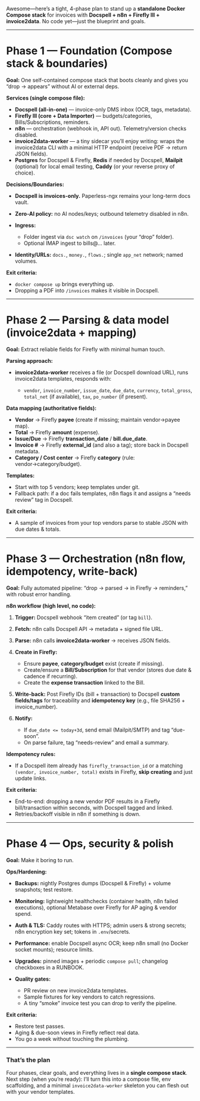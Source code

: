 Awesome—here’s a tight, 4-phase plan to stand up a **standalone Docker Compose stack** for invoices with **Docspell + n8n + Firefly III + invoice2data**. No code yet—just the blueprint and goals.

---

# Phase 1 — Foundation (Compose stack & boundaries)

**Goal:** One self-contained compose stack that boots cleanly and gives you “drop → appears” without AI or external deps.

**Services (single compose file):**

* **Docspell (all-in-one)** — invoice-only DMS inbox (OCR, tags, metadata).
* **Firefly III (core + Data Importer)** — budgets/categories, Bills/Subscriptions, reminders.
* **n8n** — orchestration (webhook in, API out). Telemetry/version checks disabled.
* **invoice2data-worker** — a tiny sidecar you’ll enjoy writing: wraps the invoice2data CLI with a minimal HTTP endpoint (receive PDF → return JSON fields).
* **Postgres** for Docspell & Firefly, **Redis** if needed by Docspell, **Mailpit** (optional) for local email testing, **Caddy** (or your reverse proxy of choice).

**Decisions/Boundaries:**

* **Docspell is invoices-only.** Paperless-ngx remains your long-term docs vault.
* **Zero-AI policy:** no AI nodes/keys; outbound telemetry disabled in n8n.
* **Ingress:**

  * Folder ingest via `dsc watch` on `/invoices` (your “drop” folder).
  * Optional IMAP ingest to bills@… later.
* **Identity/URLs:** `docs.`, `money.`, `flows.`; single `app_net` network; named volumes.

**Exit criteria:**

* `docker compose up` brings everything up.
* Dropping a PDF into `/invoices` makes it visible in Docspell.

---

# Phase 2 — Parsing & data model (invoice2data + mapping)

**Goal:** Extract reliable fields for Firefly with minimal human touch.

**Parsing approach:**

* **invoice2data-worker** receives a file (or Docspell download URL), runs invoice2data templates, responds with:

  * `vendor`, `invoice_number`, `issue_date`, `due_date`, `currency`, `total_gross`, `total_net` (if available), `tax`, `po_number` (if present).

**Data mapping (authoritative fields):**

* **Vendor** → Firefly **payee** (create if missing; maintain vendor→payee map).
* **Total** → Firefly **amount** (expense).
* **Issue/Due** → Firefly **transaction_date** / **bill.due_date**.
* **Invoice #** → Firefly **external_id** (and also a tag); store back in Docspell metadata.
* **Category / Cost center** → Firefly **category** (rule: vendor→category/budget).

**Templates:**

* Start with top 5 vendors; keep templates under git.
* Fallback path: if a doc fails templates, n8n flags it and assigns a “needs review” tag in Docspell.

**Exit criteria:**

* A sample of invoices from your top vendors parse to stable JSON with due dates & totals.

---

# Phase 3 — Orchestration (n8n flow, idempotency, write-back)

**Goal:** Fully automated pipeline: “drop → parsed → in Firefly → reminders,” with robust error handling.

**n8n workflow (high level, no code):**

1. **Trigger:** Docspell webhook “item created” (or tag `bill`).
2. **Fetch:** n8n calls Docspell API → metadata + signed file URL.
3. **Parse:** n8n calls **invoice2data-worker** → receives JSON fields.
4. **Create in Firefly:**

   * Ensure **payee**, **category/budget** exist (create if missing).
   * Create/ensure a **Bill/Subscription** for that vendor (stores due date & cadence if recurring).
   * Create the **expense transaction** linked to the Bill.
5. **Write-back:** Post Firefly IDs (bill + transaction) to Docspell **custom fields/tags** for traceability and **idempotency key** (e.g., file SHA256 + invoice_number).
6. **Notify:**

   * If `due_date <= today+3d`, send email (Mailpit/SMTP) and tag “due-soon”.
   * On parse failure, tag “needs-review” and email a summary.

**Idempotency rules:**

* If a Docspell item already has `firefly_transaction_id` or a matching `(vendor, invoice_number, total)` exists in Firefly, **skip creating** and just update links.

**Exit criteria:**

* End-to-end: dropping a new vendor PDF results in a Firefly bill/transaction within seconds, with Docspell tagged and linked.
* Retries/backoff visible in n8n if something is down.

---

# Phase 4 — Ops, security & polish

**Goal:** Make it boring to run.

**Ops/Hardening:**

* **Backups:** nightly Postgres dumps (Docspell & Firefly) + volume snapshots; test restore.
* **Monitoring:** lightweight healthchecks (container health, n8n failed executions), optional Metabase over Firefly for AP aging & vendor spend.
* **Auth & TLS:** Caddy routes with HTTPS; admin users & strong secrets; n8n encryption key set; tokens in `.env`/secrets.
* **Performance:** enable Docspell async OCR; keep n8n small (no Docker socket mounts); resource limits.
* **Upgrades:** pinned images + periodic `compose pull`; changelog checkboxes in a RUNBOOK.
* **Quality gates:**

  * PR review on new invoice2data templates.
  * Sample fixtures for key vendors to catch regressions.
  * A tiny “smoke” invoice test you can drop to verify the pipeline.

**Exit criteria:**

* Restore test passes.
* Aging & due-soon views in Firefly reflect real data.
* You go a week without touching the plumbing.

---

### That’s the plan

Four phases, clear goals, and everything lives in a **single compose stack**. Next step (when you’re ready): I’ll turn this into a compose file, env scaffolding, and a minimal `invoice2data-worker` skeleton you can flesh out with your vendor templates.

